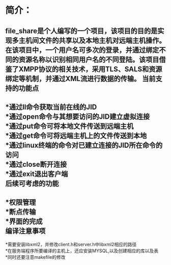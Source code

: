 简介：
==========
file_share是个人编写的一个项目，该项目的目的是实现多主机间文件的共享以及本地主机对远端主机操作。在该项目中，一个用户名可多次的登录，并通过绑定不同的资源名称以识别相同用户名的不同登陆。该项目借鉴了XMPP协议的相关技术，采用TLS、SALS和资源绑定等机制，并通过XML流进行数据的传输。
当前支持的功能点
----------
*通过ll命令获取当前在线的JID<br>
*通过open命令与其想要访问的JID建立虚拟连接<br>
*通过put命令可将本地文件传送到远端主机<br>
*通过get命令可将远端主机上的文件传送到本地<br>
*通过linux终端的命令对已建立连接的JID所在命令的访问<br>
*通过close断开连接<br>
*通过exit退出客户端<br>
后续可考虑的功能
---------
*权限管理<br>
*断点传输<br>
*界面的完成<br>
编译注意事项
--------
*需要安装libxml2，并修改client.h和server.h中libxml2相应的路径<br>
*在服务端程序所要编译的主机上，还应安装MYSQL,以及创建相应的库以及表<br>
*同时还要注意makefile的修改

